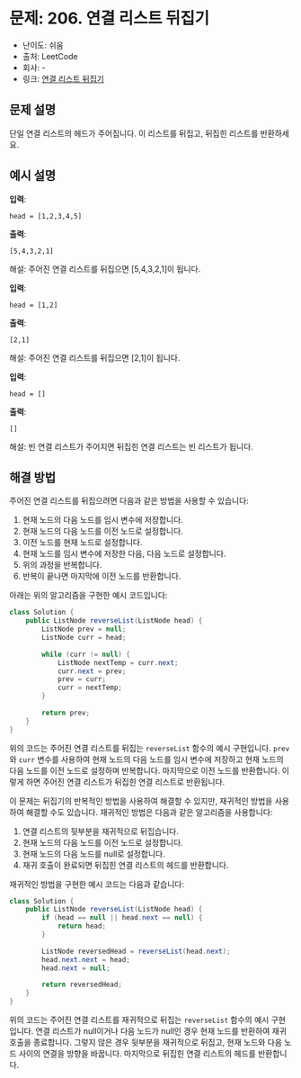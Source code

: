 # 문제: 206. 연결 리스트 뒤집기

- 난이도: 쉬움
- 출처: LeetCode
- 회사: -
- 링크: [연결 리스트 뒤집기](https://leetcode.com/problems/reverse-linked-list/)

## 문제 설명

단일 연결 리스트의 헤드가 주어집니다. 이 리스트를 뒤집고, 뒤집힌 리스트를 반환하세요.

## 예시 설명

**입력**:
```plaintext
head = [1,2,3,4,5]
```

**출력**:
```plaintext
[5,4,3,2,1]
```

해설: 주어진 연결 리스트를 뒤집으면 [5,4,3,2,1]이 됩니다.

**입력**:
```plaintext
head = [1,2]
```

**출력**:
```plaintext
[2,1]
```

해설: 주어진 연결 리스트를 뒤집으면 [2,1]이 됩니다.

**입력**:
```plaintext
head = []
```

**출력**:
```plaintext
[]
```

해설: 빈 연결 리스트가 주어지면 뒤집힌 연결 리스트는 빈 리스트가 됩니다.

## 해결 방법

주어진 연결 리스트를 뒤집으려면 다음과 같은 방법을 사용할 수 있습니다:

1. 현재 노드의 다음 노드를 임시 변수에 저장합니다.
2. 현재 노드의 다음 노드를 이전 노드로 설정합니다.
3. 이전 노드를 현재 노드로 설정합니다.
4. 현재 노드를 임시 변수에 저장한 다음, 다음 노드로 설정합니다.
5. 위의 과정을 반복합니다.
6. 반복이 끝나면 마지막에 이전 노드를 반환합니다.

아래는 위의 알고리즘을 구현한 예시 코드입니다:

```java
class Solution {
    public ListNode reverseList(ListNode head) {
        ListNode prev = null;
        ListNode curr = head;
        
        while (curr != null) {
            ListNode nextTemp = curr.next;
            curr.next = prev;
            prev = curr;
            curr = nextTemp;
        }
        
        return prev;
    }
}
```

위의 코드는 주어진 연결 리스트를 뒤집는 `reverseList` 함수의 예시 구현입니다. `prev`와 `curr` 변수를 사용하여 현재 노드의 다음 노드를 임시 변수에 저장하고 현재 노드의 다음 노드를 이전 노드로 설정하며 반복합니다. 마지막으로 이전 노드를 반환합니다. 이렇게 하면 주어진 연결 리스트가 뒤집힌 연결 리스트로 반환됩니다.

이 문제는 뒤집기의 반복적인 방법을 사용하여 해결할 수 있지만, 재귀적인 방법을 사용하여 해결할 수도 있습니다. 재귀적인 방법은 다음과 같은 알고리즘을 사용합니다:

1. 연결 리스트의 뒷부분을 재귀적으로 뒤집습니다.
2. 현재 노드의 다음 노드를 이전 노드로 설정합니다.
3. 현재 노드의 다음 노드를 null로 설정합니다.
4. 재귀 호출이 완료되면 뒤집힌 연결 리스트의 헤드를 반환합니다.

재귀적인 방법을 구현한 예시 코드는 다음과 같습니다:

```java
class Solution {
    public ListNode reverseList(ListNode head) {
        if (head == null || head.next == null) {
            return head;
        }
        
        ListNode reversedHead = reverseList(head.next);
        head.next.next = head;
        head.next = null;
        
        return reversedHead;
    }
}
```

위의 코드는 주어진 연결 리스트를 재귀적으로 뒤집는 `reverseList` 함수의 예시 구현입니다. 연결 리스트가 null이거나 다음 노드가 null인 경우 현재 노드를 반환하여 재귀 호출을 종료합니다. 그렇지 않은 경우 뒷부분을 재귀적으로 뒤집고, 현재 노드와 다음 노드 사이의 연결을 방향을 바꿉니다. 마지막으로 뒤집힌 연결 리스트의 헤드를 반환합니다.
